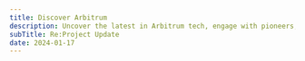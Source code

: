 ```yaml
---
title: Discover Arbitrum
description: Uncover the latest in Arbitrum tech, engage with pioneers, and network at our dynamic community meetup
subTitle: Re:Project Update
date: 2024-01-17
---
```

